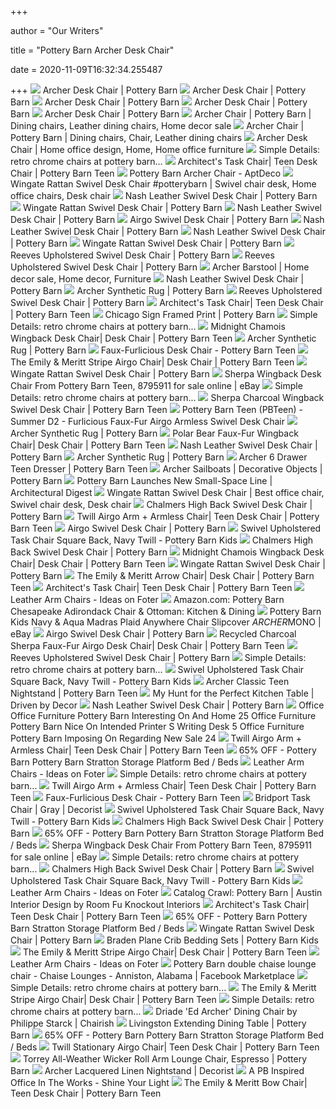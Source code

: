 +++
        
author = "Our Writers"
        
title = "Pottery Barn Archer Desk Chair"
        
date = 2020-11-09T16:32:34.255487
        
+++
[ ![](https://assets.pbimgs.com/pbimgs/ab/images/dp/wcm/202034/0703/archer-desk-chair-c.jpg)](https://assets.pbimgs.com/pbimgs/ab/images/dp/wcm/202034/0703/archer-desk-chair-c.jpg) Archer Desk Chair | Pottery Barn
[ ![](https://assets.pbimgs.com/pbimgs/ab/images/dp/wcm/202034/0541/archer-desk-chair-c.jpg)](https://assets.pbimgs.com/pbimgs/ab/images/dp/wcm/202034/0541/archer-desk-chair-c.jpg) Archer Desk Chair | Pottery Barn
[ ![](https://assets.pbimgs.com/pbimgs/ab/images/dp/wcm/202034/0663/archer-desk-chair-c.jpg)](https://assets.pbimgs.com/pbimgs/ab/images/dp/wcm/202034/0663/archer-desk-chair-c.jpg) Archer Desk Chair | Pottery Barn
[ ![](https://assets.pbimgs.com/pbimgs/ab/images/dp/wcm/202034/0485/archer-desk-chair-c.jpg)](https://assets.pbimgs.com/pbimgs/ab/images/dp/wcm/202034/0485/archer-desk-chair-c.jpg) Archer Desk Chair | Pottery Barn
[ ![](https://assets.pbimgs.com/pbimgs/ab/images/dp/wcm/202034/0328/archer-desk-chair-c.jpg)](https://assets.pbimgs.com/pbimgs/ab/images/dp/wcm/202034/0328/archer-desk-chair-c.jpg) Archer Desk Chair | Pottery Barn
[ ![](https://i.pinimg.com/originals/6b/fb/a5/6bfba545d559f811d25a4b36784f9e33.jpg)](https://i.pinimg.com/originals/6b/fb/a5/6bfba545d559f811d25a4b36784f9e33.jpg) Archer Chair | Pottery Barn | Dining chairs, Leather dining chairs, Home  decor sale
[ ![](https://i.pinimg.com/originals/51/6a/2a/516a2a153362368548727a58494b253b.jpg)](https://i.pinimg.com/originals/51/6a/2a/516a2a153362368548727a58494b253b.jpg) Archer Chair | Pottery Barn | Dining chairs, Chair, Leather dining chairs
[ ![](https://i.pinimg.com/originals/49/4c/b2/494cb2d1ae9d14d842391c7cecce4fe9.jpg)](https://i.pinimg.com/originals/49/4c/b2/494cb2d1ae9d14d842391c7cecce4fe9.jpg) Archer Desk Chair | Home office design, Home, Home office furniture
[ ![](http://1.bp.blogspot.com/-MvyApPqfhLw/UedovwtU9NI/AAAAAAAAMPg/q63UR26HO64/s640/pb+chrome+chairs.jpg)](http://1.bp.blogspot.com/-MvyApPqfhLw/UedovwtU9NI/AAAAAAAAMPg/q63UR26HO64/s640/pb+chrome+chairs.jpg) Simple Details: retro chrome chairs at pottery barn...
[ ![](https://assets.ptimgs.com/ptimgs/ab/images/dp/wcm/202040/0127/architects-task-chair-c.jpg)](https://assets.ptimgs.com/ptimgs/ab/images/dp/wcm/202040/0127/architects-task-chair-c.jpg) Architect's Task Chair| Teen Desk Chair | Pottery Barn Teen
[ ![](https://d6qwfb5pdou4u.cloudfront.net/product-images/280001-290000/288820/1463322194010e1311a6d655667937650493407eb7/1500-1500-frame-0.jpg)](https://d6qwfb5pdou4u.cloudfront.net/product-images/280001-290000/288820/1463322194010e1311a6d655667937650493407eb7/1500-1500-frame-0.jpg) Pottery Barn Archer Chair - AptDeco
[ ![](https://i.pinimg.com/originals/ad/f0/42/adf042bf751ff931cbcb80481154dac2.jpg)](https://i.pinimg.com/originals/ad/f0/42/adf042bf751ff931cbcb80481154dac2.jpg) Wingate Rattan Swivel Desk Chair #potterybarn | Swivel chair desk, Home office  chairs, Desk chair
[ ![](https://assets.pbimgs.com/pbimgs/rk/images/dp/wcm/202034/0299/nash-leather-swivel-desk-chair-o.jpg)](https://assets.pbimgs.com/pbimgs/rk/images/dp/wcm/202034/0299/nash-leather-swivel-desk-chair-o.jpg) Nash Leather Swivel Desk Chair | Pottery Barn
[ ![](https://assets.pbimgs.com/pbimgs/ab/images/dp/wcm/202034/0446/wingate-rattan-swivel-desk-chair-m.jpg)](https://assets.pbimgs.com/pbimgs/ab/images/dp/wcm/202034/0446/wingate-rattan-swivel-desk-chair-m.jpg) Wingate Rattan Swivel Desk Chair | Pottery Barn
[ ![](https://assets.pbimgs.com/pbimgs/rk/images/dp/wcm/202034/0691/nash-leather-swivel-desk-chair-c.jpg)](https://assets.pbimgs.com/pbimgs/rk/images/dp/wcm/202034/0691/nash-leather-swivel-desk-chair-c.jpg) Nash Leather Swivel Desk Chair | Pottery Barn
[ ![](https://assets.pbimgs.com/pbimgs/ab/images/dp/wcm/202034/0574/airgo-swivel-desk-chair-c.jpg)](https://assets.pbimgs.com/pbimgs/ab/images/dp/wcm/202034/0574/airgo-swivel-desk-chair-c.jpg) Airgo Swivel Desk Chair | Pottery Barn
[ ![](https://assets.pbimgs.com/pbimgs/rk/images/dp/wcm/202034/0440/nash-leather-swivel-desk-chair-c.jpg)](https://assets.pbimgs.com/pbimgs/rk/images/dp/wcm/202034/0440/nash-leather-swivel-desk-chair-c.jpg) Nash Leather Swivel Desk Chair | Pottery Barn
[ ![](https://assets.pbimgs.com/pbimgs/rk/images/dp/wcm/202034/0531/nash-leather-swivel-desk-chair-c.jpg)](https://assets.pbimgs.com/pbimgs/rk/images/dp/wcm/202034/0531/nash-leather-swivel-desk-chair-c.jpg) Nash Leather Swivel Desk Chair | Pottery Barn
[ ![](https://assets.pbimgs.com/pbimgs/ab/images/dp/wcm/202034/0521/wingate-rattan-swivel-desk-chair-1-c.jpg)](https://assets.pbimgs.com/pbimgs/ab/images/dp/wcm/202034/0521/wingate-rattan-swivel-desk-chair-1-c.jpg) Wingate Rattan Swivel Desk Chair | Pottery Barn
[ ![](https://assets.pbimgs.com/pbimgs/rk/images/dp/wcm/202034/0345/reeves-upholstered-swivel-desk-chair-c.jpg)](https://assets.pbimgs.com/pbimgs/rk/images/dp/wcm/202034/0345/reeves-upholstered-swivel-desk-chair-c.jpg) Reeves Upholstered Swivel Desk Chair | Pottery Barn
[ ![](https://assets.pbimgs.com/pbimgs/rk/images/dp/wcm/202034/0415/reeves-upholstered-swivel-desk-chair-c.jpg)](https://assets.pbimgs.com/pbimgs/rk/images/dp/wcm/202034/0415/reeves-upholstered-swivel-desk-chair-c.jpg) Reeves Upholstered Swivel Desk Chair | Pottery Barn
[ ![](https://i.pinimg.com/originals/bb/f6/6e/bbf66e1384f1d1a4da0ad44c0b080305.jpg)](https://i.pinimg.com/originals/bb/f6/6e/bbf66e1384f1d1a4da0ad44c0b080305.jpg) Archer Barstool | Home decor sale, Home decor, Furniture
[ ![](https://assets.pbimgs.com/pbimgs/rk/images/dp/wcm/202034/0562/nash-leather-swivel-desk-chair-c.jpg)](https://assets.pbimgs.com/pbimgs/rk/images/dp/wcm/202034/0562/nash-leather-swivel-desk-chair-c.jpg) Nash Leather Swivel Desk Chair | Pottery Barn
[ ![](https://assets.pbimgs.com/pbimgs/ab/images/dp/wcm/202038/0031/archer-synthetic-rug-c.jpg)](https://assets.pbimgs.com/pbimgs/ab/images/dp/wcm/202038/0031/archer-synthetic-rug-c.jpg) Archer Synthetic Rug | Pottery Barn
[ ![](https://assets.pbimgs.com/pbimgs/rk/images/dp/wcm/202037/0245/reeves-upholstered-swivel-desk-chair-o.jpg)](https://assets.pbimgs.com/pbimgs/rk/images/dp/wcm/202037/0245/reeves-upholstered-swivel-desk-chair-o.jpg) Reeves Upholstered Swivel Desk Chair | Pottery Barn
[ ![](https://assets.ptimgs.com/ptimgs/ab/images/dp/wcm/202040/0012/architects-task-chair-c.jpg)](https://assets.ptimgs.com/ptimgs/ab/images/dp/wcm/202040/0012/architects-task-chair-c.jpg) Architect's Task Chair| Teen Desk Chair | Pottery Barn Teen
[ ![](https://assets.pbimgs.com/pbimgs/rk/images/dp/wcm/202034/0401/chicago-sign-framed-print-c.jpg)](https://assets.pbimgs.com/pbimgs/rk/images/dp/wcm/202034/0401/chicago-sign-framed-print-c.jpg) Chicago Sign Framed Print | Pottery Barn
[ ![](http://3.bp.blogspot.com/-64fgPCGc-dw/Uedze2Q66jI/AAAAAAAAMP4/T2LMn76ld70/s640/chrome+chairs+1.jpg)](http://3.bp.blogspot.com/-64fgPCGc-dw/Uedze2Q66jI/AAAAAAAAMP4/T2LMn76ld70/s640/chrome+chairs+1.jpg) Simple Details: retro chrome chairs at pottery barn...
[ ![](https://www.pbteen.com/ptimgs/rk/images/dp/wcm/202021/0027/midnight-chamois-wingback-swivel-desk-chair-c.jpg)](https://www.pbteen.com/ptimgs/rk/images/dp/wcm/202021/0027/midnight-chamois-wingback-swivel-desk-chair-c.jpg) Midnight Chamois Wingback Desk Chair| Desk Chair | Pottery Barn Teen
[ ![](https://assets.pbimgs.com/pbimgs/ab/images/dp/wcm/202038/0008/archer-synthetic-rug-c.jpg)](https://assets.pbimgs.com/pbimgs/ab/images/dp/wcm/202038/0008/archer-synthetic-rug-c.jpg) Archer Synthetic Rug | Pottery Barn
[ ![](https://images.havenly.com/unsafe/700x/https://static.havenly.com/product/production/php_59fcce6fc0772.jpg)](https://images.havenly.com/unsafe/700x/https://static.havenly.com/product/production/php_59fcce6fc0772.jpg) Faux-Furlicious Desk Chair - Pottery Barn Teen
[ ![](https://assets.ptimgs.com/ptimgs/rk/images/dp/wcm/202040/0129/the-emily-meritt-stripe-airgo-swivel-desk-chair-m.jpg)](https://assets.ptimgs.com/ptimgs/rk/images/dp/wcm/202040/0129/the-emily-meritt-stripe-airgo-swivel-desk-chair-m.jpg) The Emily & Meritt Stripe Airgo Chair| Desk Chair | Pottery Barn Teen
[ ![](https://assets.pbimgs.com/pbimgs/ab/images/dp/wcm/202034/0424/modular-chalkboard-tile-c.jpg)](https://assets.pbimgs.com/pbimgs/ab/images/dp/wcm/202034/0424/modular-chalkboard-tile-c.jpg) Wingate Rattan Swivel Desk Chair | Pottery Barn
[ ![](https://i.ebayimg.com/images/g/HHMAAOSwrmRfSGKi/s-l1600.jpg)](https://i.ebayimg.com/images/g/HHMAAOSwrmRfSGKi/s-l1600.jpg) Sherpa Wingback Desk Chair From Pottery Barn Teen, 8795911 for sale online  | eBay
[ ![](http://4.bp.blogspot.com/-KSfU4yMWGnY/Ued6tzHHl9I/AAAAAAAAMQg/80CjGtaf3tc/s1600/chrome+chairs+6.jpg)](http://4.bp.blogspot.com/-KSfU4yMWGnY/Ued6tzHHl9I/AAAAAAAAMQg/80CjGtaf3tc/s1600/chrome+chairs+6.jpg) Simple Details: retro chrome chairs at pottery barn...
[ ![](https://www.pbteen.com/ptimgs/rk/images/dp/wcm/202032/0013/sherpa-charcoal-wingback-swivel-desk-chair-c.jpg)](https://www.pbteen.com/ptimgs/rk/images/dp/wcm/202032/0013/sherpa-charcoal-wingback-swivel-desk-chair-c.jpg) Sherpa Charcoal Wingback Swivel Desk Chair | Pottery Barn Teen
[ ![](https://view.publitas.com/20571/287700/pages/10bf74dc728e11bf1089b32d9ecd34de079529e4-at800.jpg)](https://view.publitas.com/20571/287700/pages/10bf74dc728e11bf1089b32d9ecd34de079529e4-at800.jpg) Pottery Barn Teen (PBTeen) - Summer D2 - Furlicious Faux-Fur Airgo Armless  Swivel Desk Chair
[ ![](https://assets.pbimgs.com/pbimgs/ab/images/dp/wcm/202038/0040/archer-synthetic-rug-c.jpg)](https://assets.pbimgs.com/pbimgs/ab/images/dp/wcm/202038/0040/archer-synthetic-rug-c.jpg) Archer Synthetic Rug | Pottery Barn
[ ![](https://www.pbteen.com/ptimgs/rk/images/dp/wcm/202021/0024/polar-bear-faux-fur-wingback-swivel-desk-chair-c.jpg)](https://www.pbteen.com/ptimgs/rk/images/dp/wcm/202021/0024/polar-bear-faux-fur-wingback-swivel-desk-chair-c.jpg) Polar Bear Faux-Fur Wingback Chair| Desk Chair | Pottery Barn Teen
[ ![](https://assets.pbimgs.com/pbimgs/rk/images/dp/wcm/202034/0300/nash-faux-leather-swivel-desk-chair-m.jpg)](https://assets.pbimgs.com/pbimgs/rk/images/dp/wcm/202034/0300/nash-faux-leather-swivel-desk-chair-m.jpg) Nash Leather Swivel Desk Chair | Pottery Barn
[ ![](https://assets.pbimgs.com/pbimgs/ab/images/dp/wcm/202038/0030/archer-synthetic-rug-c.jpg)](https://assets.pbimgs.com/pbimgs/ab/images/dp/wcm/202038/0030/archer-synthetic-rug-c.jpg) Archer Synthetic Rug | Pottery Barn
[ ![](https://assets.ptimgs.com/ptimgs/rk/images/dp/wcm/202040/0014/archer-6-drawer-dresser-c.jpg)](https://assets.ptimgs.com/ptimgs/rk/images/dp/wcm/202040/0014/archer-6-drawer-dresser-c.jpg) Archer 6 Drawer Teen Dresser | Pottery Barn Teen
[ ![](https://assets.pbimgs.com/pbimgs/ab/images/dp/wcm/202034/0221/archer-sailboats-c.jpg)](https://assets.pbimgs.com/pbimgs/ab/images/dp/wcm/202034/0221/archer-sailboats-c.jpg) Archer Sailboats | Decorative Objects | Pottery Barn
[ ![](https://media.architecturaldigest.com/photos/5a562b0f2eccdd317055f37a/master/w_1600%2Cc_limit/W18sp28submain_v1_ah-4120.jpg)](https://media.architecturaldigest.com/photos/5a562b0f2eccdd317055f37a/master/w_1600%2Cc_limit/W18sp28submain_v1_ah-4120.jpg) Pottery Barn Launches New Small-Space Line | Architectural Digest
[ ![](https://i.pinimg.com/originals/c0/e2/4c/c0e24c2e7bec889c0a8ad82784965eae.jpg)](https://i.pinimg.com/originals/c0/e2/4c/c0e24c2e7bec889c0a8ad82784965eae.jpg) Wingate Rattan Swivel Desk Chair | Best office chair, Swivel chair desk, Desk  chair
[ ![](https://assets.pbimgs.com/pbimgs/ab/images/dp/wcm/202034/0374/chalmers-high-back-swivel-desk-chair-c.jpg)](https://assets.pbimgs.com/pbimgs/ab/images/dp/wcm/202034/0374/chalmers-high-back-swivel-desk-chair-c.jpg) Chalmers High Back Swivel Desk Chair | Pottery Barn
[ ![](https://assets.ptimgs.com/ptimgs/ab/images/dp/wcm/202040/0087/twill-airgo-swivel-desk-chair-c.jpg)](https://assets.ptimgs.com/ptimgs/ab/images/dp/wcm/202040/0087/twill-airgo-swivel-desk-chair-c.jpg) Twill Airgo Arm + Armless Chair| Teen Desk Chair | Pottery Barn Teen
[ ![](https://assets.pbimgs.com/pbimgs/ab/images/dp/wcm/202034/0682/airgo-swivel-desk-chair-c.jpg)](https://assets.pbimgs.com/pbimgs/ab/images/dp/wcm/202034/0682/airgo-swivel-desk-chair-c.jpg) Airgo Swivel Desk Chair | Pottery Barn
[ ![](https://static.havenly.com/product/production/sha256_b18ad6c78f09151f9aae8ad075619ff2d2b41b5e6de0e3209c326420f180b976.jpeg)](https://static.havenly.com/product/production/sha256_b18ad6c78f09151f9aae8ad075619ff2d2b41b5e6de0e3209c326420f180b976.jpeg) Swivel Upholstered Task Chair Square Back, Navy Twill - Pottery Barn Kids
[ ![](https://assets.pbimgs.com/pbimgs/ab/images/dp/wcm/202034/0161/chalmers-high-back-swivel-desk-chair-o.jpg)](https://assets.pbimgs.com/pbimgs/ab/images/dp/wcm/202034/0161/chalmers-high-back-swivel-desk-chair-o.jpg) Chalmers High Back Swivel Desk Chair | Pottery Barn
[ ![](https://assets.ptimgs.com/ptimgs/ab/images/dp/wcm/202030/0023/midnight-chamois-wingback-swivel-desk-chair-c.jpg)](https://assets.ptimgs.com/ptimgs/ab/images/dp/wcm/202030/0023/midnight-chamois-wingback-swivel-desk-chair-c.jpg) Midnight Chamois Wingback Desk Chair| Desk Chair | Pottery Barn Teen
[ ![](https://assets.pbimgs.com/pbimgs/ab/images/dp/wcm/202034/0154/wingate-rattan-swivel-desk-chair-c.jpg)](https://assets.pbimgs.com/pbimgs/ab/images/dp/wcm/202034/0154/wingate-rattan-swivel-desk-chair-c.jpg) Wingate Rattan Swivel Desk Chair | Pottery Barn
[ ![](https://assets.ptimgs.com/ptimgs/ab/images/dp/wcm/202040/0151/the-emily-meritt-arrow-desk-chair-c.jpg)](https://assets.ptimgs.com/ptimgs/ab/images/dp/wcm/202040/0151/the-emily-meritt-arrow-desk-chair-c.jpg) The Emily & Meritt Arrow Chair| Desk Chair | Pottery Barn Teen
[ ![](https://assets.ptimgs.com/ptimgs/ab/images/dp/wcm/202040/0205/architects-task-chair-c.jpg)](https://assets.ptimgs.com/ptimgs/ab/images/dp/wcm/202040/0205/architects-task-chair-c.jpg) Architect's Task Chair| Teen Desk Chair | Pottery Barn Teen
[ ![](https://foter.com/photos/title/leather-arm-chairs.jpg)](https://foter.com/photos/title/leather-arm-chairs.jpg) Leather Arm Chairs - Ideas on Foter
[ ![](https://images-na.ssl-images-amazon.com/images/I/51aVC8xIlZL._AC_.jpg)](https://images-na.ssl-images-amazon.com/images/I/51aVC8xIlZL._AC_.jpg) Amazon.com: Pottery Barn Chesapeake Adirondack Chair & Ottoman: Kitchen &  Dining
[ ![](https://i.ebayimg.com/images/g/dn0AAOSwSQhelxzI/s-l1600.jpg)](https://i.ebayimg.com/images/g/dn0AAOSwSQhelxzI/s-l1600.jpg) Pottery Barn Kids Navy & Aqua Madras Plaid Anywhere Chair Slipcover *ARCHER*MONO  | eBay
[ ![](https://assets.pbimgs.com/pbimgs/ab/images/dp/wcm/202034/0426/airgo-swivel-desk-chair-c.jpg)](https://assets.pbimgs.com/pbimgs/ab/images/dp/wcm/202034/0426/airgo-swivel-desk-chair-c.jpg) Airgo Swivel Desk Chair | Pottery Barn
[ ![](https://assets.ptimgs.com/ptimgs/ab/images/dp/wcm/202040/0166/recycled-blend-sherpa-charcoal-airgo-swivel-desk-chair-c.jpg)](https://assets.ptimgs.com/ptimgs/ab/images/dp/wcm/202040/0166/recycled-blend-sherpa-charcoal-airgo-swivel-desk-chair-c.jpg) Recycled Charcoal Sherpa Faux-Fur Airgo Desk Chair| Desk Chair | Pottery  Barn Teen
[ ![](https://assets.pbimgs.com/pbimgs/rk/images/dp/wcm/202034/0589/reeves-leather-swivel-desk-chair-m.jpg)](https://assets.pbimgs.com/pbimgs/rk/images/dp/wcm/202034/0589/reeves-leather-swivel-desk-chair-m.jpg) Reeves Upholstered Swivel Desk Chair | Pottery Barn
[ ![](http://4.bp.blogspot.com/-ibkazpgHUhM/Ued9BHoEGAI/AAAAAAAAMRE/4rbzvSUt6ig/s1600/craigslist+chairs+3.jpg)](http://4.bp.blogspot.com/-ibkazpgHUhM/Ued9BHoEGAI/AAAAAAAAMRE/4rbzvSUt6ig/s1600/craigslist+chairs+3.jpg) Simple Details: retro chrome chairs at pottery barn...
[ ![](https://static.havenly.com/product/production/sha256_9f6e57b68f7c2ee1a389aa97a41573a3487587870c2c5b1e6d05bed0eedc3d02.jpeg)](https://static.havenly.com/product/production/sha256_9f6e57b68f7c2ee1a389aa97a41573a3487587870c2c5b1e6d05bed0eedc3d02.jpeg) Swivel Upholstered Task Chair Square Back, Navy Twill - Pottery Barn Kids
[ ![](https://assets.ptimgs.com/ptimgs/ab/images/dp/wcm/202040/0085/archer-classic-nightstand-c.jpg)](https://assets.ptimgs.com/ptimgs/ab/images/dp/wcm/202040/0085/archer-classic-nightstand-c.jpg) Archer Classic Teen Nightstand | Pottery Barn Teen
[ ![](https://2.bp.blogspot.com/-rR9Rk6mmv1Y/UhF1PdnJh9I/AAAAAAAAXpc/p6fBG0wcTc4/s640/Restoration+Hardware+grey+acacia+rectangular+monastery+table.png)](https://2.bp.blogspot.com/-rR9Rk6mmv1Y/UhF1PdnJh9I/AAAAAAAAXpc/p6fBG0wcTc4/s640/Restoration+Hardware+grey+acacia+rectangular+monastery+table.png) My Hunt for the Perfect Kitchen Table | Driven by Decor
[ ![](https://assets.pbimgs.com/pbimgs/rk/images/dp/wcm/202030/0039/nash-leather-swivel-desk-chair-c.jpg)](https://assets.pbimgs.com/pbimgs/rk/images/dp/wcm/202030/0039/nash-leather-swivel-desk-chair-c.jpg) Nash Leather Swivel Desk Chair | Pottery Barn
[ ![](http://www.ihis.info/wp-content/uploads/2018/07/office-furniture-pottery-barn-exquisite-on-with-savannah-recycling-bin-regard-to-13.jpg)](http://www.ihis.info/wp-content/uploads/2018/07/office-furniture-pottery-barn-exquisite-on-with-savannah-recycling-bin-regard-to-13.jpg) Office Office Furniture Pottery Barn Interesting On And Home 25 Office  Furniture Pottery Barn Nice On Intended Printer S Writing Desk 5 Office  Furniture Pottery Barn Imposing On Regarding New Sale 24
[ ![](https://www.pbteen.com/ptimgs/rk/images/dp/wcm/202028/0035/twill-airgo-swivel-desk-chair-2-c.jpg)](https://www.pbteen.com/ptimgs/rk/images/dp/wcm/202028/0035/twill-airgo-swivel-desk-chair-2-c.jpg) Twill Airgo Arm + Armless Chair| Teen Desk Chair | Pottery Barn Teen
[ ![](https://images.kaiyo.com/92315/pottery-barn/beds/bed-frames/shop-pottery-barn-stratton-storage-platform-bed.jpeg)](https://images.kaiyo.com/92315/pottery-barn/beds/bed-frames/shop-pottery-barn-stratton-storage-platform-bed.jpeg) 65% OFF - Pottery Barn Pottery Barn Stratton Storage Platform Bed / Beds
[ ![](https://foter.com/photos/313/leather-desk-chairs-3.jpg?s=pi)](https://foter.com/photos/313/leather-desk-chairs-3.jpg?s=pi) Leather Arm Chairs - Ideas on Foter
[ ![](http://2.bp.blogspot.com/-_apoFzy3H3o/Ued9BV4hH4I/AAAAAAAAMRM/c4WJEjFc-Io/s1600/craigslist+chairs+5.jpg)](http://2.bp.blogspot.com/-_apoFzy3H3o/Ued9BV4hH4I/AAAAAAAAMRM/c4WJEjFc-Io/s1600/craigslist+chairs+5.jpg) Simple Details: retro chrome chairs at pottery barn...
[ ![](https://assets.ptimgs.com/ptimgs/ab/images/dp/wcm/202028/0035/twill-airgo-swivel-desk-chair-c.jpg)](https://assets.ptimgs.com/ptimgs/ab/images/dp/wcm/202028/0035/twill-airgo-swivel-desk-chair-c.jpg) Twill Airgo Arm + Armless Chair| Teen Desk Chair | Pottery Barn Teen
[ ![](https://images.havenly.com/unsafe/350x350/https://static.havenly.com/product/production/sha256_501ed2ca62ed585e8964c6b952f7ac4ef392f5edc80f55dc70f6070702a75551.jpeg)](https://images.havenly.com/unsafe/350x350/https://static.havenly.com/product/production/sha256_501ed2ca62ed585e8964c6b952f7ac4ef392f5edc80f55dc70f6070702a75551.jpeg) Faux-Furlicious Desk Chair - Pottery Barn Teen
[ ![](https://www.decorist.com/static/cache-thumbnail/44/1d/441d2aadc1bd18a8ec5efe1a06fe6f66.png)](https://www.decorist.com/static/cache-thumbnail/44/1d/441d2aadc1bd18a8ec5efe1a06fe6f66.png) Bridport Task Chair | Gray | Decorist
[ ![](https://static.havenly.com/product/production/sha256_5ef2333299ee1a09f5a9cbce25f7bd81b1c544d50489acfe3f76553727cd6f15.jpeg)](https://static.havenly.com/product/production/sha256_5ef2333299ee1a09f5a9cbce25f7bd81b1c544d50489acfe3f76553727cd6f15.jpeg) Swivel Upholstered Task Chair Square Back, Navy Twill - Pottery Barn Kids
[ ![](https://assets.pbimgs.com/pbimgs/ab/images/dp/wcm/202034/0271/chalmers-high-back-swivel-desk-chair-c.jpg)](https://assets.pbimgs.com/pbimgs/ab/images/dp/wcm/202034/0271/chalmers-high-back-swivel-desk-chair-c.jpg) Chalmers High Back Swivel Desk Chair | Pottery Barn
[ ![](https://images.kaiyo.com/92315/pottery-barn/beds/bed-frames/buy-pottery-barn-stratton-storage-platform-bed.jpeg)](https://images.kaiyo.com/92315/pottery-barn/beds/bed-frames/buy-pottery-barn-stratton-storage-platform-bed.jpeg) 65% OFF - Pottery Barn Pottery Barn Stratton Storage Platform Bed / Beds
[ ![](https://i.ebayimg.com/images/g/OU8AAOSwbR9e6UEW/s-l225.jpg)](https://i.ebayimg.com/images/g/OU8AAOSwbR9e6UEW/s-l225.jpg) Sherpa Wingback Desk Chair From Pottery Barn Teen, 8795911 for sale online  | eBay
[ ![](http://1.bp.blogspot.com/-pvyZcxpVmSg/Ued6twQuvLI/AAAAAAAAMQk/GWTR0neMO6I/s640/chrome+chairs+4.jpg)](http://1.bp.blogspot.com/-pvyZcxpVmSg/Ued6twQuvLI/AAAAAAAAMQk/GWTR0neMO6I/s640/chrome+chairs+4.jpg) Simple Details: retro chrome chairs at pottery barn...
[ ![](https://assets.pbimgs.com/pbimgs/ab/images/dp/wcm/202034/0672/chalmers-high-back-swivel-desk-chair-c.jpg)](https://assets.pbimgs.com/pbimgs/ab/images/dp/wcm/202034/0672/chalmers-high-back-swivel-desk-chair-c.jpg) Chalmers High Back Swivel Desk Chair | Pottery Barn
[ ![](https://static.havenly.com/product/production/sha256_211f2eb2fbac2118094ee49cce8ac80863878ea7800d0bfd8eb5163db20a3e1a.jpeg)](https://static.havenly.com/product/production/sha256_211f2eb2fbac2118094ee49cce8ac80863878ea7800d0bfd8eb5163db20a3e1a.jpeg) Swivel Upholstered Task Chair Square Back, Navy Twill - Pottery Barn Kids
[ ![](https://foter.com/photos/225/white-high-back-leather-executive-office-desk-task-computer-chair-w-metal-base-o10.jpg?s=pi)](https://foter.com/photos/225/white-high-back-leather-executive-office-desk-task-computer-chair-w-metal-base-o10.jpg?s=pi) Leather Arm Chairs - Ideas on Foter
[ ![](https://roomfu.com/wp-content/uploads/2012/09/pottery_barn_x_side_table.jpg)](https://roomfu.com/wp-content/uploads/2012/09/pottery_barn_x_side_table.jpg) Catalog Crawl: Pottery Barn | Austin Interior Design by Room Fu Knockout  Interiors
[ ![](https://assets.ptimgs.com/ptimgs/ab/images/dp/wcm/202040/0027/architects-task-chair-c.jpg)](https://assets.ptimgs.com/ptimgs/ab/images/dp/wcm/202040/0027/architects-task-chair-c.jpg) Architect's Task Chair| Teen Desk Chair | Pottery Barn Teen
[ ![](https://images.kaiyo.com/92315/pottery-barn/beds/bed-frames/sell-pottery-barn-stratton-storage-platform-bed.jpeg)](https://images.kaiyo.com/92315/pottery-barn/beds/bed-frames/sell-pottery-barn-stratton-storage-platform-bed.jpeg) 65% OFF - Pottery Barn Pottery Barn Stratton Storage Platform Bed / Beds
[ ![](https://assets.pbimgs.com/pbimgs/ab/images/dp/wcm/202034/0627/wingate-rattan-swivel-desk-chair-c.jpg)](https://assets.pbimgs.com/pbimgs/ab/images/dp/wcm/202034/0627/wingate-rattan-swivel-desk-chair-c.jpg) Wingate Rattan Swivel Desk Chair | Pottery Barn
[ ![](https://assets.pkimgs.com/pkimgs/rk/images/dp/wcm/202037/0147/braden-plane-baby-bedding-sets-o.jpg)](https://assets.pkimgs.com/pkimgs/rk/images/dp/wcm/202037/0147/braden-plane-baby-bedding-sets-o.jpg) Braden Plane Crib Bedding Sets | Pottery Barn Kids
[ ![](https://assets.ptimgs.com/ptimgs/rk/images/dp/wcm/202021/0024/img12c.jpg)](https://assets.ptimgs.com/ptimgs/rk/images/dp/wcm/202021/0024/img12c.jpg) The Emily & Meritt Stripe Airgo Chair| Desk Chair | Pottery Barn Teen
[ ![](https://foter.com/photos/235/office-star-worksmart-oversized-executive-faux-leather-chair-with-padded-arms-black.jpg?s=pi)](https://foter.com/photos/235/office-star-worksmart-oversized-executive-faux-leather-chair-with-padded-arms-black.jpg?s=pi) Leather Arm Chairs - Ideas on Foter
[ ![](https://lookaside.fbsbx.com/lookaside/crawler/media/?media_id=10157691346613823)](https://lookaside.fbsbx.com/lookaside/crawler/media/?media_id=10157691346613823) Pottery Barn double chaise lounge chair - Chaise Lounges - Anniston,  Alabama | Facebook Marketplace
[ ![](http://3.bp.blogspot.com/-rze2m9dvCs8/Ued9BK8SQUI/AAAAAAAAMRU/S2rYX4H1xz4/s1600/craigslist+chairs+4.jpg)](http://3.bp.blogspot.com/-rze2m9dvCs8/Ued9BK8SQUI/AAAAAAAAMRU/S2rYX4H1xz4/s1600/craigslist+chairs+4.jpg) Simple Details: retro chrome chairs at pottery barn...
[ ![](https://assets.ptimgs.com/ptimgs/rk/images/dp/wcm/202039/0004/the-emily-meritt-stripe-airgo-swivel-desk-chair-c.jpg)](https://assets.ptimgs.com/ptimgs/rk/images/dp/wcm/202039/0004/the-emily-meritt-stripe-airgo-swivel-desk-chair-c.jpg) The Emily & Meritt Stripe Airgo Chair| Desk Chair | Pottery Barn Teen
[ ![](http://3.bp.blogspot.com/-ZFmkrwweUIc/Ued3JUorLlI/AAAAAAAAMQM/tDcin08p9aY/s1600/chrome+chairs+3.jpg)](http://3.bp.blogspot.com/-ZFmkrwweUIc/Ued3JUorLlI/AAAAAAAAMQM/tDcin08p9aY/s1600/chrome+chairs+3.jpg) Simple Details: retro chrome chairs at pottery barn...
[ ![](https://chairish-prod.freetls.fastly.net/image/product/sized/8429ffec-6fec-4fd6-ad1a-be05aca54c2d/driade-ed-archer-dining-chair-by-philippe-starck-4831?aspect=fit&height=1600&width=1600)](https://chairish-prod.freetls.fastly.net/image/product/sized/8429ffec-6fec-4fd6-ad1a-be05aca54c2d/driade-ed-archer-dining-chair-by-philippe-starck-4831?aspect=fit&height=1600&width=1600) Driade 'Ed Archer' Dining Chair by Philippe Starck | Chairish
[ ![](https://assets.pbimgs.com/pbimgs/ab/images/dp/wcm/202034/0760/livingston-extending-dining-table-gray-wash-c.jpg)](https://assets.pbimgs.com/pbimgs/ab/images/dp/wcm/202034/0760/livingston-extending-dining-table-gray-wash-c.jpg) Livingston Extending Dining Table | Pottery Barn
[ ![](https://images.kaiyo.com/92315/pottery-barn/beds/bed-frames/pottery-barn-stratton-storage-platform-bed.jpeg)](https://images.kaiyo.com/92315/pottery-barn/beds/bed-frames/pottery-barn-stratton-storage-platform-bed.jpeg) 65% OFF - Pottery Barn Pottery Barn Stratton Storage Platform Bed / Beds
[ ![](https://assets.ptimgs.com/ptimgs/rk/images/dp/wcm/202040/0098/twill-stationary-airgo-chair-c.jpg)](https://assets.ptimgs.com/ptimgs/rk/images/dp/wcm/202040/0098/twill-stationary-airgo-chair-c.jpg) Twill Stationary Airgo Chair| Teen Desk Chair | Pottery Barn Teen
[ ![](https://assets.pbimgs.com/pbimgs/ab/images/dp/wcm/202034/0624/torrey-all-weather-wicker-roll-arm-lounge-chair-espresso-o.jpg)](https://assets.pbimgs.com/pbimgs/ab/images/dp/wcm/202034/0624/torrey-all-weather-wicker-roll-arm-lounge-chair-espresso-o.jpg) Torrey All-Weather Wicker Roll Arm Lounge Chair, Espresso | Pottery Barn
[ ![](https://www.decorist.com/static/finds/product_images/full_size/224328-archer-lacquered-linen-nightstand.f2c955a07d83103afdfbb7e973c3d457.png)](https://www.decorist.com/static/finds/product_images/full_size/224328-archer-lacquered-linen-nightstand.f2c955a07d83103afdfbb7e973c3d457.png) Archer Lacquered Linen Nightstand | Decorist
[ ![](https://www.shineyourlightblog.com/wp-content/uploads/2014/10/styletips_gallerydisplays_element4-001.jpg)](https://www.shineyourlightblog.com/wp-content/uploads/2014/10/styletips_gallerydisplays_element4-001.jpg) A PB Inspired Office In The Works - Shine Your Light
[ ![](https://assets.ptimgs.com/ptimgs/ab/images/dp/wcm/202021/0024/img34c.jpg)](https://assets.ptimgs.com/ptimgs/ab/images/dp/wcm/202021/0024/img34c.jpg) The Emily & Meritt Bow Chair| Teen Desk Chair | Pottery Barn Teen
